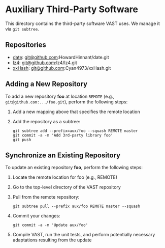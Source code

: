 Auxiliary Third-Party Software
==============================

This directory contains the third-party software VAST uses. We manage it via
`git subtree`.

Repositories
------------

- [date](https:/github.com/HowardHinnant/date): git@github.com:HowardHinnant/date.git
- [lz4](https:/github.com/lz4/lz4): git@github.com:lz4/lz4.git
- [xxHash](https:/github.com/Cyan4973/xxHash): git@github.com:Cyan4973/xxHash.git

Adding a New Repository
-----------------------

To add a new repository **foo** at location `REMOTE` (e.g.,
`git@github.com:.../foo.git`), perform the following steps:

1. Add a new mapping above that specifies the remote location
2. Add the repository as a subtree:

       git subtree add --prefix=aux/foo --squash REMOTE master
       git commit -a -m 'Add 3rd-party library foo'
       git push

Synchronize an Existing Repository
----------------------------------

To update an existing repository **foo**, perform the following steps:

1. Locate the remote location for foo (e.g., REMOTE)
2. Go to the top-level directory of the VAST repository
3. Pull from the remote repository:

       git subtree pull --prefix aux/foo REMOTE master --squash

4. Commit your changes:

       git commit -a -m 'Update aux/foo'

5. Compile VAST, run the unit tests, and perform potentially necessary
   adaptations resulting from the update

